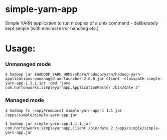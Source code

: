 simple-yarn-app
===============

Simple YARN application to run n copies of a unix command - deliberately kept simple (with minimal error handling etc.)

Usage:
======

### Unmanaged mode

```
$ hadoop jar $HADOOP_YARN_HOME/share/hadoop/yarn/hadoop-yarn-applications-unmanaged-am-launcher-2.6.0.jar Client -classpath simple-yarn-app-1.1.1.jar -cmd "java com.hortonworks.simpleyarnapp.ApplicationMaster /bin/date 2"
```

### Managed mode

```
$ hadoop fs -copyFromLocal simple-yarn-app-1.1.1.jar /apps/simple/simple-yarn-app.jar
```

```
$ hadoop jar simple-yarn-app-1.1.1.jar com.hortonworks.simpleyarnapp.Client /bin/date 2 /apps/simple/simple-yarn-app.jar
```
  
    
